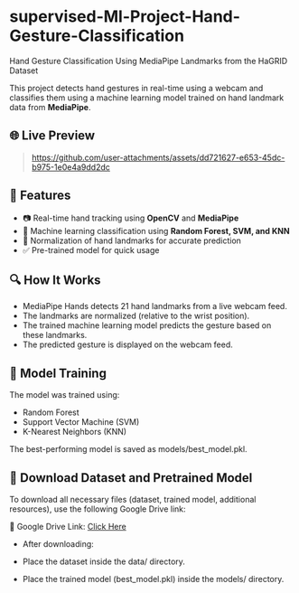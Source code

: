 # supervised-Ml-Project-Hand-Gesture-Classification
Hand Gesture Classification Using MediaPipe Landmarks from the HaGRID Dataset

This project detects hand gestures in real-time using a webcam and classifies them using a machine learning model trained on hand landmark data from **MediaPipe**.

## 🌐 Live Preview

> https://github.com/user-attachments/assets/dd721627-e653-45dc-b975-1e0e4a9dd2dc

## 📌 Features
- 📷 Real-time hand tracking using **OpenCV** and **MediaPipe**
- 🧠 Machine learning classification using **Random Forest, SVM, and KNN**
- 🎯 Normalization of hand landmarks for accurate prediction
- ✅ Pre-trained model for quick usage

## 🔍 How It Works
- MediaPipe Hands detects 21 hand landmarks from a live webcam feed.
- The landmarks are normalized (relative to the wrist position).
- The trained machine learning model predicts the gesture based on these landmarks.
- The predicted gesture is displayed on the webcam feed. 

## 🎯 Model Training
The model was trained using:

- Random Forest
- Support Vector Machine (SVM)
- K-Nearest Neighbors (KNN)

The best-performing model is saved as models/best_model.pkl.

## 📁 Download Dataset and Pretrained Model
To download all necessary files (dataset, trained model, additional resources), use the following Google Drive link:

📂 Google Drive Link: [Click Here](https://drive.google.com/drive/folders/1iEuLvwqERhEHTEmC5vn79pMtNRq8X9Ny?usp=sharing)

- After downloading:

- Place the dataset inside the data/ directory.

- Place the trained model (best_model.pkl) inside the models/ directory.


